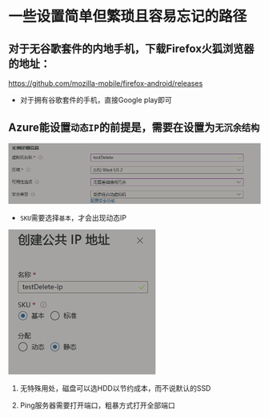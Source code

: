 # 一些设置简单但繁琐且容易忘记的路径



## 对于无谷歌套件的内地手机，下载Firefox火狐浏览器的地址：

https://github.com/mozilla-mobile/firefox-android/releases

- 对于拥有谷歌套件的手机，直接Google play即可
  

## Azure能设置`动态IP`的前提是，需要在设置为`无沉余结构`

![Example Image](/Pictures/屏幕截图%202024-06-22%20230944.png)


- `SKU`需要选择`基本`，才会出现动态IP

![Example Image](/Pictures/屏幕截图%202024-06-22%20230716.png)

1. 无特殊用处，磁盘可以选HDD以节约成本，而不说默认的SSD 




2. Ping服务器需要打开端口，粗暴方式打开全部端口












